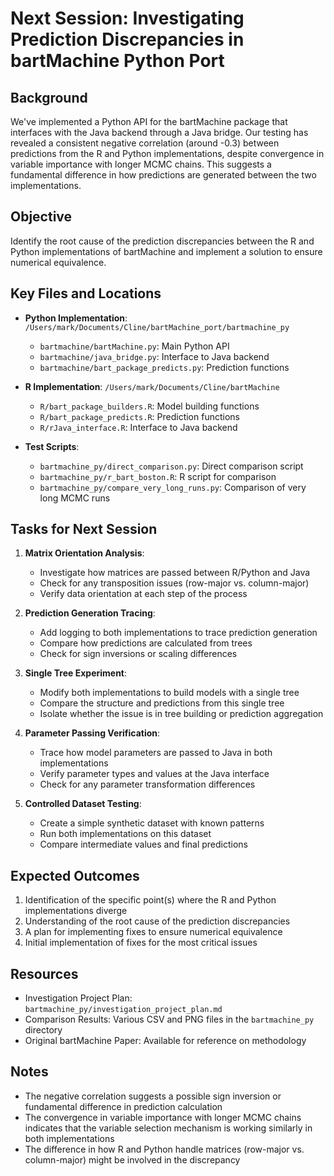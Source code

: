 # Next Session: Investigating Prediction Discrepancies in bartMachine Python Port

## Background

We've implemented a Python API for the bartMachine package that interfaces with the Java backend through a Java bridge. Our testing has revealed a consistent negative correlation (around -0.3) between predictions from the R and Python implementations, despite convergence in variable importance with longer MCMC chains. This suggests a fundamental difference in how predictions are generated between the two implementations.

## Objective

Identify the root cause of the prediction discrepancies between the R and Python implementations of bartMachine and implement a solution to ensure numerical equivalence.

## Key Files and Locations

- **Python Implementation**: `/Users/mark/Documents/Cline/bartMachine_port/bartmachine_py`
  - `bartmachine/bartMachine.py`: Main Python API
  - `bartmachine/java_bridge.py`: Interface to Java backend
  - `bartmachine/bart_package_predicts.py`: Prediction functions

- **R Implementation**: `/Users/mark/Documents/Cline/bartMachine`
  - `R/bart_package_builders.R`: Model building functions
  - `R/bart_package_predicts.R`: Prediction functions
  - `R/rJava_interface.R`: Interface to Java backend

- **Test Scripts**:
  - `bartmachine_py/direct_comparison.py`: Direct comparison script
  - `bartmachine_py/r_bart_boston.R`: R script for comparison
  - `bartmachine_py/compare_very_long_runs.py`: Comparison of very long MCMC runs

## Tasks for Next Session

1. **Matrix Orientation Analysis**:
   - Investigate how matrices are passed between R/Python and Java
   - Check for any transposition issues (row-major vs. column-major)
   - Verify data orientation at each step of the process

2. **Prediction Generation Tracing**:
   - Add logging to both implementations to trace prediction generation
   - Compare how predictions are calculated from trees
   - Check for sign inversions or scaling differences

3. **Single Tree Experiment**:
   - Modify both implementations to build models with a single tree
   - Compare the structure and predictions from this single tree
   - Isolate whether the issue is in tree building or prediction aggregation

4. **Parameter Passing Verification**:
   - Trace how model parameters are passed to Java in both implementations
   - Verify parameter types and values at the Java interface
   - Check for any parameter transformation differences

5. **Controlled Dataset Testing**:
   - Create a simple synthetic dataset with known patterns
   - Run both implementations on this dataset
   - Compare intermediate values and final predictions

## Expected Outcomes

1. Identification of the specific point(s) where the R and Python implementations diverge
2. Understanding of the root cause of the prediction discrepancies
3. A plan for implementing fixes to ensure numerical equivalence
4. Initial implementation of fixes for the most critical issues

## Resources

- Investigation Project Plan: `bartmachine_py/investigation_project_plan.md`
- Comparison Results: Various CSV and PNG files in the `bartmachine_py` directory
- Original bartMachine Paper: Available for reference on methodology

## Notes

- The negative correlation suggests a possible sign inversion or fundamental difference in prediction calculation
- The convergence in variable importance with longer MCMC chains indicates that the variable selection mechanism is working similarly in both implementations
- The difference in how R and Python handle matrices (row-major vs. column-major) might be involved in the discrepancy
